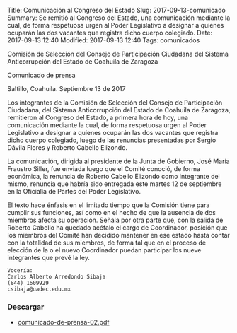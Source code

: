 Title: Comunicación al Congreso del Estado
Slug: 2017-09-13-comunicado
Summary: Se remitió al Congreso del Estado, una comunicación mediante la cual, de forma respetuosa urgen al Poder Legislativo a designar a quienes ocuparán las dos vacantes que registra dicho cuerpo colegiado.
Date: 2017-09-13 12:40
Modified: 2017-09-13 12:40
Tags: comunicados


Comisión de Selección del Consejo de Participación Ciudadana del Sistema Anticorrupción del Estado de Coahuila de Zaragoza

Comunicado de prensa

Saltillo, Coahuila. Septiembre 13 de 2017

Los integrantes de la Comisión de Selección del Consejo de Participación Ciudadana, del Sistema Anticorrupción del Estado de Coahuila de Zaragoza, remitieron al Congreso del Estado, a primera hora de hoy, una comunicación mediante la cual, de forma respetuosa urgen al Poder Legislativo a designar a quienes ocuparán las dos vacantes que registra dicho cuerpo colegiado, luego de las renuncias presentadas por Sergio Dávila Flores y Roberto Cabello Elizondo.

La comunicación, dirigida al presidente de la Junta de Gobierno, José María Fraustro Siller, fue enviada luego que el Comité conoció, de forma económica, la renuncia de Roberto Cabello Elizondo como integrante del mismo, renuncia que habría sido entregada este martes 12 de septiembre en la Oficialía de Partes del Poder Legislativo.

El texto hace énfasis en el limitado tiempo que la Comisión tiene para cumplir sus funciones, así como en el hecho de que la ausencia de dos miembros afecta su operación. Señala por otra parte que, con la salida de Roberto Cabello ha quedado acéfalo el cargo de Coordinador, posición que los miembros del Comité han decidido mantener en ese estado hasta contar con la totalidad de sus miembros, de forma tal que en el proceso de elección de la o el nuevo Coordinador puedan participar los nueve integrantes que prevé la ley.

    Vocería:
    Carlos Alberto Arredondo Sibaja
    (844) 1609929
    csibaja@uadec.edu.mx

### Descargar

* [comunicado-de-prensa-02.pdf](comunicado-de-prensa-02.pdf)
